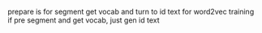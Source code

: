 prepare is for segment get vocab and turn to id text for word2vec training  
if pre segment and get vocab, just gen id text  
